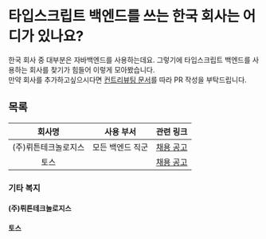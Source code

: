 # 타입스크립트 백엔드를 쓰는 한국 회사는 어디가 있나요?

한국 회사 중 대부분은 자바백엔드를 사용하는데요. 그렇기에 타입스크립트 백엔드를 사용하는 회사를 찾기가 힘들어 이렇게 모아봤습니다.  
만약 회사를 추가하고싶으시다면 [컨트리뷰팅 문서](#blank)를 따라 PR 작성을 부탁드립니다.  

## 목록

| 회사명 | 사용 부서 | 관련 링크 |
|:------:|:-----------:|:---------:|
| (주)뤼튼테크놀로지스 | 모든 백엔드 직군 | [채용 공고](https://wrtn.career.greetinghr.com/en/o/119686) |
| 토스 | | [채용 공고](https://toss.im/career/job-detail?job_id=4071137003) |


### 기타 복지

#### (주)뤼튼테크놀로지스

#### 토스


